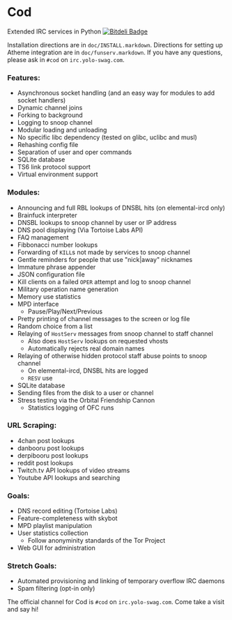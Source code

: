 Cod
===

Extended IRC services in Python [![Bitdeli Badge](https://d2weczhvl823v0.cloudfront.net/lyska/cod/trend.png)](https://bitdeli.com/free "Bitdeli Badge")

Installation directions are in `doc/INSTALL.markdown`. Directions for setting
up Atheme integration are in `doc/funserv.markdown`. If you have any questions,
please ask in `#cod` on `irc.yolo-swag.com`.

### Features:
 - Asynchronous socket handling
   (and an easy way for modules to add socket handlers)
 - Dynamic channel joins
 - Forking to background
 - Logging to snoop channel
 - Modular loading and unloading
 - No specific libc dependency (tested on glibc, uclibc and musl)
 - Rehashing config file
 - Separation of user and oper commands
 - SQLite database
 - TS6 link protocol support
 - Virtual environment support

### Modules:
 - Announcing and full RBL lookups of DNSBL hits (on elemental-ircd only)
 - Brainfuck interpreter
 - DNSBL lookups to snoop channel by user or IP address
 - DNS pool displaying (Via Tortoise Labs API)
 - FAQ management
 - Fibbonacci number lookups
 - Forwarding of `KILL`s not made by services to snoop channel
 - Gentle reminders for people that use "nick|away" nicknames
 - Immature phrase appender
 - JSON configuration file
 - Kill clients on a failed `OPER` attempt and log to snoop channel
 - Military operation name generation
 - Memory use statistics
 - MPD interface
   - Pause/Play/Next/Previous
 - Pretty printing of channel messages to the screen or log file
 - Random choice from a list
 - Relaying of `HostServ` messages from snoop channel to staff channel
   - Also does `HostServ` lookups on requested vhosts
   - Automatically rejects real domain names
 - Relaying of otherwise hidden protocol staff abuse points to snoop channel
   - On elemental-ircd, DNSBL hits are logged
   - `RESV` use
 - SQLite database
 - Sending files from the disk to a user or channel
 - Stress testing via the Orbital Friendship Cannon
   - Statistics logging of OFC runs

### URL Scraping:
 - 4chan post lookups
 - danbooru post lookups
 - derpibooru post lookups
 - reddit post lookups
 - Twitch.tv API lookups of video streams
 - Youtube API lookups and searching

### Goals:
 - DNS record editing (Tortoise Labs)
 - Feature-completeness with skybot
 - MPD playlist manipulation
 - User statistics collection
   - Follow anonyminity standards of the Tor Project
 - Web GUI for administration

### Stretch Goals:
 - Automated provisioning and linking of temporary overflow IRC daemons
 - Spam filtering (opt-in only)

The official channel for Cod is `#cod` on `irc.yolo-swag.com`. Come take
a visit and say hi!

